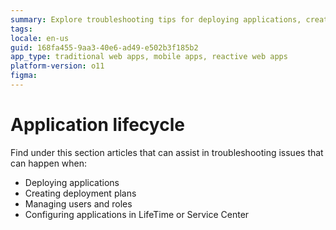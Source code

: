 ```yaml
---
summary: Explore troubleshooting tips for deploying applications, creating deployment plans, and managing configurations in OutSystems 11 (O11).
tags: 
locale: en-us
guid: 168fa455-9aa3-40e6-ad49-e502b3f185b2
app_type: traditional web apps, mobile apps, reactive web apps
platform-version: o11
figma:
---
```


# Application lifecycle

Find under this section articles that can assist in troubleshooting issues that can happen when:

* Deploying applications
* Creating deployment plans
* Managing users and roles
* Configuring applications in LifeTime or Service Center

